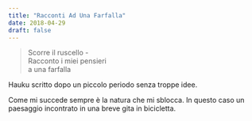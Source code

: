 ```yaml
---
title: "Racconti Ad Una Farfalla"
date: 2018-04-29
draft: false
---
```

>Scorre il ruscello -\
>Racconto i miei pensieri\
>a una farfalla
<!--more-->
Hauku scritto dopo un piccolo periodo senza troppe idee.

Come mi succede sempre è la natura che mi sblocca. In questo caso un paesaggio incontrato in una breve gita in bicicletta.
